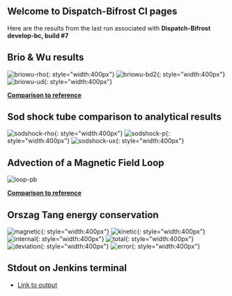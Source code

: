 ## Welcome to Dispatch-Bifrost CI pages 

Here are the results from the last run associated with 
**Dispatch-Bifrost develop-bc, build #7**

## Brio & Wu results

  ![briowu-rho](img/brio-wu_test_rho.png){: style="width:400px"}
  ![briowu-bd2](img/brio-wu_test_bd2.png){: style="width:400px"}
  ![briowu-ud](img/brio-wu_test_ud.png){: style="width:400px"}
  
  **[Comparison to reference](tables/brio-wu.md)**

## Sod shock tube comparison to analytical results

  ![sodshock-rho](img/sod_bifrost_x_rho.png){: style="width:400px"}
  ![sodshock-p](img/sod_bifrost_x_p.png){: style="width:400px"}
  ![sodshock-ux](img/sod_bifrost_x_ux.png){: style="width:400px"}

## Advection of a Magnetic Field Loop 

  ![loop-pb](img/magnetic_pressure_loop_multiplot_test.png)
  
  **[Comparison to reference](tables/MagLoopAdvection.md)**

## Orszag Tang energy conservation

  ![magnetic](img/ot_magnetic_energy.png){: style="width:400px"}
  ![kinetic](img/ot_kinetic_energy.png){: style="width:400px"}
  ![internal](img/ot_internal_energy.png){: style="width:400px"}
  ![total](img/ot_total_energy.png){: style="width:400px"}
  ![deviation](img/ot_energy_deviation.png){: style="width:400px"}
  ![error](img/ot_energy_error.png){: style="width:400px"}
   

## Stdout on Jenkins terminal
  - [Link to output](output_file.txt)
  

